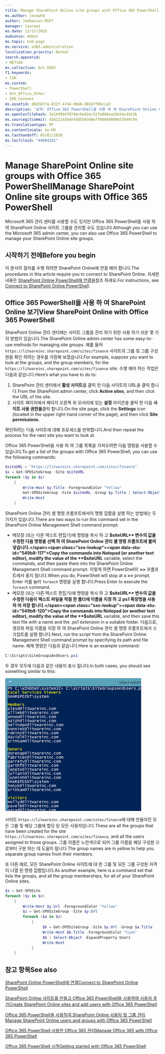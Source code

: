 ```yaml
---
title: Manage SharePoint Online site groups with Office 365 PowerShell
ms.author: josephd
author: JoeDavies-MSFT
manager: laurawi
ms.date: 12/17/2019
audience: Admin
ms.topic: hub-page
ms.service: o365-administration
localization_priority: Normal
search.appverid:
- MET150
ms.collection: Ent_O365
f1.keywords:
- CSH
ms.custom:
- PowerShell
- Ent_Office_Other
- SPO_Content
ms.assetid: d0d3877a-831f-4744-96b0-d8167f06cca2
description: '요약: Office 365 PowerShell을 사용 하 여 SharePoint Online 사이트 그룹을 관리 합니다.'
ms.openlocfilehash: 3a1b999470746cbe02ec52fe888ea26b59cd423b
ms.sourcegitcommit: d1022143bdefdd5583d8eff08046808657b49c94
ms.translationtype: MT
ms.contentlocale: ko-KR
ms.lasthandoff: 05/02/2020
ms.locfileid: "44004201"
---
```

# <a name="manage-sharepoint-online-site-groups-with-office-365-powershell"></a><span data-ttu-id="549b8-103">Manage SharePoint Online site groups with Office 365 PowerShell</span><span class="sxs-lookup"><span data-stu-id="549b8-103">Manage SharePoint Online site groups with Office 365 PowerShell</span></span>

<span data-ttu-id="549b8-104">Microsoft 365 관리 센터를 사용할 수도 있지만 Office 365 PowerShell을 사용 하 여 SharePoint Online 사이트 그룹을 관리할 수도 있습니다.</span><span class="sxs-lookup"><span data-stu-id="549b8-104">Although you can use the Microsoft 365 admin center, you can also use Office 365 PowerShell to manage your SharePoint Online site groups.</span></span>

## <a name="before-you-begin"></a><span data-ttu-id="549b8-105">시작하기 전에</span><span class="sxs-lookup"><span data-stu-id="549b8-105">Before you begin</span></span>

<span data-ttu-id="549b8-106">이 문서의 절차를 수행 하려면 SharePoint Online에 연결 해야 합니다.</span><span class="sxs-lookup"><span data-stu-id="549b8-106">The procedures in this article require you to connect to SharePoint Online.</span></span> <span data-ttu-id="549b8-107">자세한 내용은 [SharePoint Online PowerShell에 연결을](https://docs.microsoft.com/powershell/sharepoint/sharepoint-online/connect-sharepoint-online?view=sharepoint-ps)참조 하세요.</span><span class="sxs-lookup"><span data-stu-id="549b8-107">For instructions, see [Connect to SharePoint Online PowerShell](https://docs.microsoft.com/powershell/sharepoint/sharepoint-online/connect-sharepoint-online?view=sharepoint-ps).</span></span>

## <a name="view-sharepoint-online-with-office-365-powershell"></a><span data-ttu-id="549b8-108">Office 365 PowerShell을 사용 하 여 SharePoint Online 보기</span><span class="sxs-lookup"><span data-stu-id="549b8-108">View SharePoint Online with Office 365 PowerShell</span></span>

<span data-ttu-id="549b8-109">SharePoint Online 관리 센터에는 사이트 그룹을 관리 하기 위한 사용 하기 쉬운 몇 가지 방법이 있습니다.</span><span class="sxs-lookup"><span data-stu-id="549b8-109">The SharePoint Online admin center has some easy-to-use methods for managing site groups.</span></span> <span data-ttu-id="549b8-110">예를 들어 `https://litwareinc.sharepoint.com/sites/finance` 사이트의 그룹 및 그룹 구성원을 확인 하려는 경우를 가정해 보겠습니다.</span><span class="sxs-lookup"><span data-stu-id="549b8-110">For example, suppose you want to look at the groups, and the group members, for the `https://litwareinc.sharepoint.com/sites/finance` site.</span></span> <span data-ttu-id="549b8-111">수행 해야 하는 작업은 다음과 같습니다.</span><span class="sxs-lookup"><span data-stu-id="549b8-111">Here’s what you have to do to:</span></span>

1. <span data-ttu-id="549b8-112">SharePoint 관리 센터에서 **활성 사이트**를 클릭 한 다음 사이트의 URL을 클릭 합니다.</span><span class="sxs-lookup"><span data-stu-id="549b8-112">From the SharePoint admin center, click **Active sites**, and then click the URL of the site.</span></span>
2. <span data-ttu-id="549b8-113">사이트 페이지에서 페이지 오른쪽 위 모서리에 있는 **설정** 아이콘을 클릭 한 다음 **사이트 사용 권한을**클릭 합니다.</span><span class="sxs-lookup"><span data-stu-id="549b8-113">On the site page, click the **Settings** icon (located in the upper right-hand corner of the page), and then click **Site permissions**.</span></span>

<span data-ttu-id="549b8-114">확인하려는 다음 사이트에 대해 프로세스를 반복합니다.</span><span class="sxs-lookup"><span data-stu-id="549b8-114">And then repeat the process for the next site you want to look at.</span></span>

<span data-ttu-id="549b8-115">Office 365 PowerShell을 사용 하 여 그룹 목록을 가져오려면 다음 명령을 사용할 수 있습니다.</span><span class="sxs-lookup"><span data-stu-id="549b8-115">To get a list of the groups with Office 365 PowerShell, you can use the following commands:</span></span>

```powershell
$siteURL = "https://litwareinc.sharepoint.com/sites/finance"
$x = Get-SPOSiteGroup -Site $siteURL
foreach ($y in $x)
    {
        Write-Host $y.Title -ForegroundColor "Yellow"
        Get-SPOSiteGroup -Site $siteURL -Group $y.Title | Select-Object -ExpandProperty Users
        Write-Host
    }
```

<span data-ttu-id="549b8-116">SharePoint Online 관리 셸 명령 프롬프트에서이 명령 집합을 실행 하는 방법에는 두 가지가 있습니다.</span><span class="sxs-lookup"><span data-stu-id="549b8-116">There are two ways to run this command set in the SharePoint Online Management Shell command prompt:</span></span>

- <span data-ttu-id="549b8-117">메모장 (또는 다른 텍스트 편집기)에 명령을 복사 하 고 **$siteURL** 변수의 값을 수정한 다음 명령을 선택 하 여 SharePoint Online 관리 셸 명령 프롬프트에 붙여 넣습니다.</span><span class="sxs-lookup"><span data-stu-id="549b8-117">Copy the commands into Notepad (or another text editor), modify the value of the **$siteURL** variable, select the commands, and then paste them into the SharePoint Online Management Shell command prompt.</span></span> <span data-ttu-id="549b8-118">이렇게 하면 PowerShell이 **>>** 프롬프트에서 중지 됩니다.</span><span class="sxs-lookup"><span data-stu-id="549b8-118">When you do, PowerShell will stop at a **>>** prompt.</span></span> <span data-ttu-id="549b8-119">Enter 키를 눌러 `foreach` 명령을 실행 합니다.</span><span class="sxs-lookup"><span data-stu-id="549b8-119">Press Enter to execute the `foreach` command.</span></span><br/>
- <span data-ttu-id="549b8-120">메모장 (또는 다른 텍스트 편집기)에 명령을 복사 하 고 **$siteURL** 변수의 값을 수정한 다음이 텍스트 파일을 적절 한 폴더에 이름을 지정 하 고 ps1 확장명을 사용 하 여 저장 합니다.</span><span class="sxs-lookup"><span data-stu-id="549b8-120">Copy the commands into Notepad (or another text editor), modify the value of the **$siteURL** variable, and then save this text file with a name and the .ps1 extension in a suitable folder.</span></span> <span data-ttu-id="549b8-121">다음으로, 경로와 파일 이름을 지정 하 여 SharePoint Online 관리 셸 명령 프롬프트에서 스크립트를 실행 합니다.</span><span class="sxs-lookup"><span data-stu-id="549b8-121">Next, run the script from the SharePoint Online Management Shell command prompt by specifying its path and file name.</span></span> <span data-ttu-id="549b8-122">예제 명령은 다음과 같습니다.</span><span class="sxs-lookup"><span data-stu-id="549b8-122">Here is an example command:</span></span>

```powershell
C:\Scripts\SiteGroupsAndUsers.ps1
```

<span data-ttu-id="549b8-123">두 경우 모두에 다음과 같은 내용이 표시 됩니다.</span><span class="sxs-lookup"><span data-stu-id="549b8-123">In both cases, you should see something similar to this:</span></span>

![SharePoint Online 사이트 그룹](media/SPO-site-groups.png)

<span data-ttu-id="549b8-125">사이트 `https://litwareinc.sharepoint.com/sites/finance`에 대해 만들어진 모든 그룹 및 해당 그룹에 할당 된 모든 사용자입니다.</span><span class="sxs-lookup"><span data-stu-id="549b8-125">These are all the groups that have been created for the site `https://litwareinc.sharepoint.com/sites/finance`, and all the users assigned to those groups.</span></span> <span data-ttu-id="549b8-126">그룹 이름은 노란색으로 되어 그룹 이름을 해당 구성원 으로부터 구분 하는 데 도움이 됩니다.</span><span class="sxs-lookup"><span data-stu-id="549b8-126">The group names are in yellow to help you separate group names from their members.</span></span>

<span data-ttu-id="549b8-127">또 다른 예로, 모든 SharePoint Online 사이트에 대 한 그룹 및 모든 그룹 구성원 자격이 나열 된 명령 집합입니다.</span><span class="sxs-lookup"><span data-stu-id="549b8-127">As another example, here is a command set that lists the groups, and all the group memberships, for all of your SharePoint Online sites.</span></span>

```powershell
$x = Get-SPOSite
foreach ($y in $x)
    {
        Write-Host $y.Url -ForegroundColor "Yellow"
        $z = Get-SPOSiteGroup -Site $y.Url
        foreach ($a in $z)
            {
                 $b = Get-SPOSiteGroup -Site $y.Url -Group $a.Title 
                 Write-Host $b.Title -ForegroundColor "Cyan"
                 $b | Select-Object -ExpandProperty Users
                 Write-Host
            }
    }
```
    
## <a name="see-also"></a><span data-ttu-id="549b8-128">참고 항목</span><span class="sxs-lookup"><span data-stu-id="549b8-128">See also</span></span>

[<span data-ttu-id="549b8-129">SharePoint Online PowerShell에 연결</span><span class="sxs-lookup"><span data-stu-id="549b8-129">Connect to SharePoint Online PowerShell</span></span>](https://docs.microsoft.com/powershell/sharepoint/sharepoint-online/connect-sharepoint-online?view=sharepoint-ps)

[<span data-ttu-id="549b8-130">SharePoint Online 사이트를 만들고 Office 365 PowerShell을 사용하여 사용자 추가</span><span class="sxs-lookup"><span data-stu-id="549b8-130">Create SharePoint Online sites and add users with Office 365 PowerShell</span></span>](create-sharepoint-sites-and-add-users-with-powershell.md)

[<span data-ttu-id="549b8-131">Office 365 PowerShell을 사용하여 SharePoint Online 사용자 및 그룹 관리</span><span class="sxs-lookup"><span data-stu-id="549b8-131">Manage SharePoint Online users and groups with Office 365 PowerShell</span></span>](manage-sharepoint-users-and-groups-with-powershell.md)

[<span data-ttu-id="549b8-132">Office 365 PowerShell 사용한 Office 365 관리</span><span class="sxs-lookup"><span data-stu-id="549b8-132">Manage Office 365 with Office 365 PowerShell</span></span>](manage-office-365-with-office-365-powershell.md)
  
[<span data-ttu-id="549b8-133">Office 365 PowerShell 시작</span><span class="sxs-lookup"><span data-stu-id="549b8-133">Getting started with Office 365 PowerShell</span></span>](getting-started-with-office-365-powershell.md)

